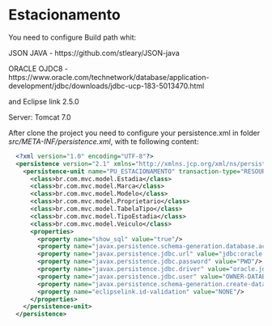 # Estacionamento

<p>You need to configure Build path whit: </p>
<p>JSON JAVA - https://github.com/stleary/JSON-java</p>
<p>ORACLE OJDC8 - https://www.oracle.com/technetwork/database/application-development/jdbc/downloads/jdbc-ucp-183-5013470.html</p>
<p>and Eclipse link 2.5.0</p>

<p>Server: Tomcat 7.0</p>

<p>After clone the project you need to configure your persistence.xml in folder <i>src/META-INF/persistence.xml</i>, with te following content:</p>

```xml
  <?xml version="1.0" encoding="UTF-8"?>
  <persistence version="2.1" xmlns="http://xmlns.jcp.org/xml/ns/persistence" xmlns:xsi="http://www.w3.org/2001/XMLSchema-instance" xsi:schemaLocation="http://xmlns.jcp.org/xml/ns/persistence http://xmlns.jcp.org/xml/ns/persistence/persistence_2_1.xsd">
    <persistence-unit name="PU_ESTACIONAMENTO" transaction-type="RESOURCE_LOCAL">
      <class>br.com.mvc.model.Estadia</class>
      <class>br.com.mvc.model.Marca</class>
      <class>br.com.mvc.model.Modelo</class>
      <class>br.com.mvc.model.Proprietario</class>
      <class>br.com.mvc.model.TabelaTipo</class>
      <class>br.com.mvc.model.TipoEstadia</class>
      <class>br.com.mvc.model.Veiculo</class>
      <properties>
        <property name="show_sql" value="true"/>
        <property name="javax.persistence.schema-generation.database.action" value="none"/>
        <property name="javax.persistence.jdbc.url" value="jdbc:oracle:thin:@HOST:1521:SID"/>
        <property name="javax.persistence.jdbc.password" value="PWD"/>
        <property name="javax.persistence.jdbc.driver" value="oracle.jdbc.OracleDriver"/>
        <property name="javax.persistence.jdbc.user" value="OWNER-DATABASE"/>
        <property name="javax.persistence.schema-generation.create-database-schemas" value="false"/>
        <property name="eclipselink.id-validation" value="NONE"/> 
      </properties>
    </persistence-unit>
  </persistence>
```
